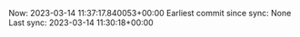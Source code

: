 Now: 2023-03-14 11:37:17.840053+00:00 Earliest commit since sync: None Last sync: 2023-03-14 11:30:18+00:00

